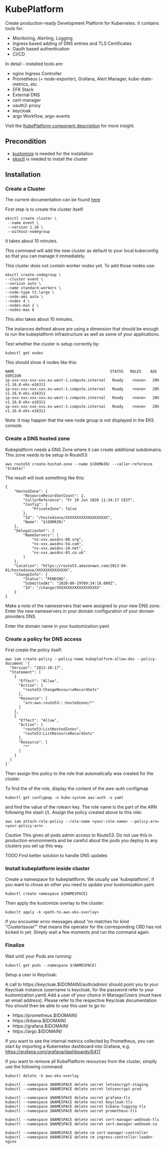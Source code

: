 # KubePlatform

Create production-ready Development Platform for Kubernetes. It contains tools for:

- Monitoring, Alerting, Logging
- Ingress based adding of DNS entries and TLS Certificates
- Oauth based authentication
- CI/CD

In detail - installed tools are:

- nginx Ingress Controller
- Prometheus (+ node-exporter), Grafana, Alert Manager, kube-state-metrics, etc.
- EFK Stack
- External DNS
- cert-manager
- oauth2-proxy
- keycloak
- argo Workflow, argo-events

Visit the [KubePlatform component description](https://kube-platform.github.io/docs/components/) for more insight.

## Precondition
- [kustomize](https://github.com/kubernetes-sigs/kustomize/releases) is needed for the installation
- [eksctl](https://docs.aws.amazon.com/eks/latest/userguide/eksctl.html#installing-eksctl) is needed to install the cluster

## Installation

### Create a Cluster

The current documentation can be found [here](https://docs.aws.amazon.com/eks/latest/userguide/create-cluster.html)

First step is to create the cluster itself:

```
eksctl create cluster \
 --name event \
 --version 1.16 \
 --without-nodegroup
```

It takes about 10 minutes.

This command will add the new cluster as default to your local kubeconfig so that you can manage it immediately.

This cluster does not contain worker nodes yet. To add those nodes use:

```
eksctl create nodegroup \
--cluster event \
--version auto \
--name standard-workers \
--node-type t3.large \
--node-ami auto \
--nodes 4 \
--nodes-min 2 \
--nodes-max 6
```

This also takes about 10 minutes.

The instances defined above are using a dimension that should be enough to run the kubeplatform infrastructure as well as some of your applications. 

Test whether the cluster is setup correctly by:

```
kubectl get nodes
```

This should show 4 nodes like this:

```
NAME                                           STATUS   ROLES    AGE   VERSION
ip-xxx-xxx-xxx-xxx.eu-west-1.compute.internal   Ready    <none>   20h   v1.16.8-eks-e16311
ip-xxx-xxx-xxx-xxx.eu-west-1.compute.internal   Ready    <none>   20h   v1.16.8-eks-e16311
ip-xxx-xxx-xxx-xxx.eu-west-1.compute.internal   Ready    <none>   20h   v1.16.8-eks-e16311
ip-xxx-xxx-xxx-xxx.eu-west-1.compute.internal   Ready    <none>   20h   v1.16.8-eks-e16311
```

Note: it may happen that the new node group is not displayed in the EKS console.

### Create a DNS hosted zone

Kubeplatform needs a DNS Zone where it can create additional subdomains. This zone needs to be setup in Route53:

```
aws route53 create-hosted-zone --name $(DOMAIN) --caller-reference "$(date)"
```

The result will look something like this:

```
{
    "HostedZone": {
        "ResourceRecordSetCount": 2,
        "CallerReference": "Fr 19 Jun 2020 11:34:17 CEST",
        "Config": {
            "PrivateZone": false
        },
        "Id": "/hostedzone/XXXXXXXXXXXXXXXXXXX",
        "Name": "$(DOMAIN)"
    },
    "DelegationSet": {
        "NameServers": [
            "ns-xxx.awsdns-08.org",
            "ns-xxx.awsdns-54.com",
            "ns-xxx.awsdns-10.net",
            "ns-xxx.awsdns-03.co.uk"
        ]
    },
    "Location": "https://route53.amazonaws.com/2013-04-01/hostedzone/XXXXXXXXXXXXXX",
    "ChangeInfo": {
        "Status": "PENDING",
        "SubmittedAt": "2020-06-19T09:34:18.009Z",
        "Id": "/change/XXXXXXXXXXXXXXXXXXX"
    }
}
```

Make a note of the nameservers that were assigned to your new DNS zone.
Enter the new nameservers in your domain configuration of your domain providers DNS.

Enter the domain name in your kustomization.yaml

### Create a policy for DNS access

First create the policy itself:

```
aws iam create-policy --policy-name kubeplatform-allow-dns --policy-document '{
  "Version": "2012-10-17",
  "Statement": [
    {
      "Effect": "Allow",
      "Action": [
        "route53:ChangeResourceRecordSets"
      ],
      "Resource": [
        "arn:aws:route53:::hostedzone/*"
      ]
    },
    {
      "Effect": "Allow",
      "Action": [
        "route53:ListHostedZones",
        "route53:ListResourceRecordSets"
      ],
      "Resource": [
        "*"
      ]
    }
  ]
}'
```

Then assign this policy to the role that automatically was created for the cluster.

To find the of the role, display the content of the aws-auth configmap

```
kubectl get configmap -n kube-system aws-auth -o yaml
```

and find the value of the rolearn key. The role name is the part of the ARN following the slash (/). Assign the policy created above to this role:

```
aws iam attach-role-policy --role-name <your-role-name> --policy-arn=<your-policy-arn>
```

*Caution* This gives all pods admin access to Route53. Do not use this in production environments and be careful about the pods you deploy to any clusters you set up this way.

TODO Find better solution to handle DNS updates

### Install kubeplatform inside cluster

Create a namespace for kubeplattform. We usually use 'kubeplatform', if you want to chose an other you need to update your kustomization.yaml.

```
kubectl create namespace ${NAMESPACE}
```

Then apply the kustomize overlay to the cluster:

```
kubeclt apply -k <path-to-aws-eks-overlay>
```

If you encounter error messages about 'no matches for kind "ClusterIssuer"' that means the operator for the corresponding CRD has not kicked in yet. Simply wait a few moments and run the command again.

### Finalize

Wait until your Pods are running:

```
kubectl get pods --namespace $(NAMESPACE)
```

Setup a user in Keycloak:

A call to https://keycloak.$(DOMAIN)/auth/admin/ should point you to your Keycloak instance (username is keycloak, for the password refer to your kustomization.yaml)
Add a user of your choice in Manage/Users (must have an email address). Please refer to the respective Keycloak documentation
You should then be able to use this user to go to:

* https://prometheus.$(DOMAIN)
* https://kibana.$(DOMAIN)
* https://grafana.$(DOMAIN)
* https://argo.$(DOMAIN)

If you want to see the internal metrics collected by Prometheus, you can start by importing a Kubernetes dashboard into Grafana, e.g. https://grafana.com/grafana/dashboards/6417

If you want to remove all KubePlatform resources from the cluster, simplly use the following command:

```
kubectl delete -k aws-eks-overlay

kubectl --namespace $NAMESPACE delete secret letsencrypt-staging
kubectl --namespace $NAMESPACE delete secret letsencrypt-prod

kubectl --namespace $NAMESPACE delete secret grafana-tls
kubectl --namespace $NAMESPACE delete secret keycloak-tls
kubectl --namespace $NAMESPACE delete secret kibana-logging-tls
kubectl --namespace $NAMESPACE delete secret prometheus-tls

kubectl --namespace $NAMESPACE delete secret cert-manager-webhook-tls
kubectl --namespace $NAMESPACE delete secret cert-manager-webhook-ca

kubectl --namespace $NAMESPACE delete cm cert-manager-controller
kubectl --namespace $NAMESPACE delete cm ingress-controller-leader-nginx
```